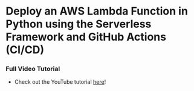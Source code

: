 # Deploy an AWS Lambda Function in Python using the Serverless Framework and GitHub Actions (CI/CD)

### Full Video Tutorial
* Check out the YouTube tutorial [here](https://youtu.be/KorJPUKvHKc)!

